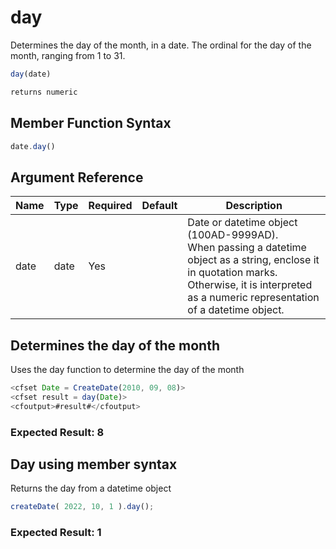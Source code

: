 # day

Determines the day of the month, in a date.
 The ordinal for the day of the month, ranging from 1 to 31.

```javascript
day(date)
```

```javascript
returns numeric
```

## Member Function Syntax

```javascript
date.day()
```

## Argument Reference

| Name | Type | Required | Default | Description |
| --- | --- | --- | --- | --- |
| date | date | Yes |  | Date or datetime object (100AD-9999AD).<br />When passing a datetime object as a string, enclose it in quotation marks. Otherwise, it is interpreted as a numeric representation of a datetime object. |

## Determines the day of the month

Uses the day function to determine the day of the month

```javascript
<cfset Date = CreateDate(2010, 09, 08)>
<cfset result = day(Date)>
<cfoutput>#result#</cfoutput>
```

### Expected Result: 8

## Day using member syntax

Returns the day from a datetime object

```javascript
createDate( 2022, 10, 1 ).day();
```

### Expected Result: 1
